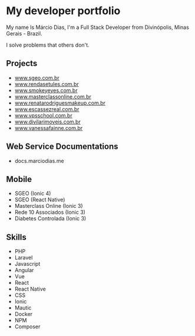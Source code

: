 # My developer portfolio

My name Is Márcio Dias, I'm a Full Stack Developer from Divinópolis, Minas Gerais - Brazil.

I solve problems that others don't.

## Projects

- www.sgeo.com.br
- www.rendasetules.com.br
- www.smokeyeyes.com.br
- www.masterclassonline.com.br
- www.renatarodriguesmakeup.com.br
- www.escassezreal.com.br
- www.vpsschool.com.br
- www.divilarimoveis.com.br
- www.vanessafainne.com.br

## Web Service Documentations

- docs.marciodias.me

## Mobile
- SGEO (Ionic 4)
- SGEO (React Native)
- Masterclass Online (Ionic 3)
- Rede 10 Associados (Ionic 3)
- Diabetes Controlada (Ionic 3)

## Skills
- PHP
- Laravel
- Javascript
- Angular
- Vue
- React
- React Native
- CSS
- Ionic
- Mautic
- Docker
- NPM
- Composer
